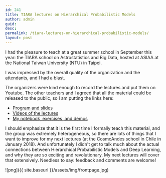 ```yaml
---
id: 241
title: TIARA lectures on Hierarchical Probabilistic Models
author: admin
guid:
desc:  
permalink: /tiara-lectures-on-hierarchical-probabilistic-models/
layout: post
---
```


I had the pleasure to teach at a great summer school in September this year: the TIARA school on Astrostatistics and Big Data, hosted at ASIAA at the National Taiwan University (NTU) in Taipei. 

I was impressed by the overall quality of the organization and the attendants, and I had a blast.

The organizers were kind enough to record the lectures and put them on Youtube. The other teachers and I agreed that all the material could be released to the public, so I am putting the links here:
- [Program and slides](http://events.asiaa.sinica.edu.tw/school/20170904/program.php)
- [Videos of the lectures](https://www.youtube.com/playlist?list=PL5LZ0ljyyF0YGDrBpE6skkZaUPL2fuknw)
- [My notebook, exercises, and demos](https://github.com/ixkael/Prob-tools/blob/master/notebooks/Fitting%20a%20line%20to%20data%20-%20a%20full%20tutorial.ipynb)

I should emphasize that it is the first time I formally teach this material, and the group was extremely heterogeneous, so there are lots of things that I want to improve for my next lectures (at the CosmoAndes school in Chile in January 2018). And unfortunately I didn't get to talk much about the actual connections between Hierarchical Probabilistic Models and Deep Learning, and why they are so exciting and revolutionary. My next lectures will cover that extensively. Needless to say: feedback and comments are welcome!

![png]({{ site.baseurl }}/assets/img/frontpage.jpg)